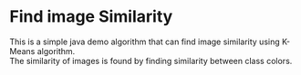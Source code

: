 Find image Similarity
===

This is a simple java demo algorithm that can find image similarity using
K-Means algorithm.<br>
The similarity of images is found by finding similarity between class colors.
